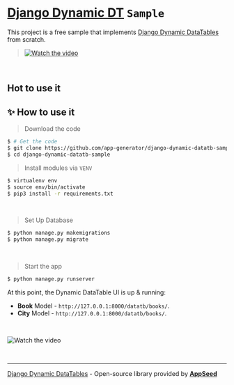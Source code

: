 # [Django Dynamic DT](https://github.com/app-generator/django-dynamic-datatb) `Sample`

This project is a free sample that implements [Django Dynamic DataTables](https://github.com/app-generator/django-dynamic-datatb) from scratch. 

> [![Watch the video](https://user-images.githubusercontent.com/51070104/198944457-1ca45c93-2290-484d-ac27-fb77188e61d3.jpg)](https://youtu.be/LlcpVfvIbMU)

<br />

## Hot to use it 

## ✨ How to use it

> Download the code 

```bash
$ # Get the code
$ git clone https://github.com/app-generator/django-dynamic-datatb-sample.git
$ cd django-dynamic-datatb-sample
```

> Install modules via `VENV`  

```bash
$ virtualenv env
$ source env/bin/activate
$ pip3 install -r requirements.txt
```

<br />

> Set Up Database

```bash
$ python manage.py makemigrations
$ python manage.py migrate
```

<br />

> Start the app

```bash
$ python manage.py runserver
```

At this point, the Dynamic DataTable UI is up & running:

- **Book** Model - `http://127.0.0.1:8000/datatb/books/`. 
- **City** Model - `http://127.0.0.1:8000/datatb/books/`. 

<br />

![Watch the video](https://user-images.githubusercontent.com/51070104/198944457-1ca45c93-2290-484d-ac27-fb77188e61d3.jpg)

<br />

---
[Django Dynamic DataTables](https://github.com/app-generator/django-dynamic-datatb) - Open-source library provided by **[AppSeed](https://appseed.us/)**
